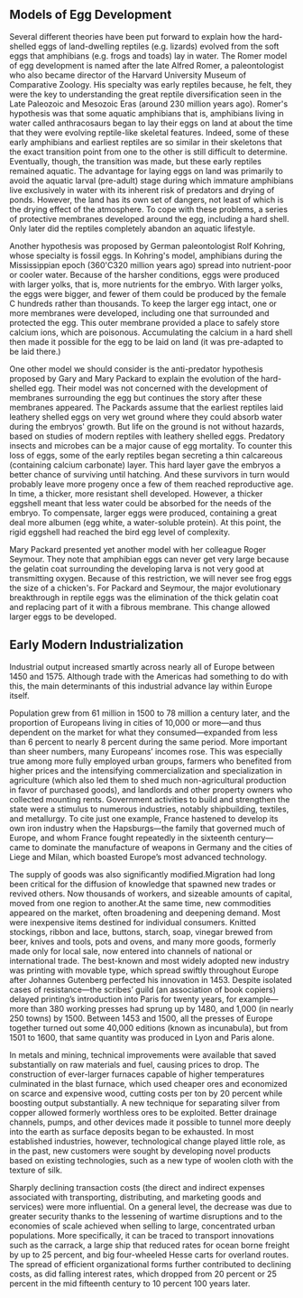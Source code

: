 ## Models of Egg Development

Several different theories have been put forward to explain how the hard-shelled eggs of land-dwelling reptiles (e.g. lizards) evolved from the soft eggs that amphibians (e.g. frogs and toads) lay in water. The Romer model of egg development is named after the late Alfred Romer, a paleontologist who also became director of the Harvard University Museum of Comparative Zoology. His specialty was early reptiles because, he felt, they were the key to understanding the great reptile diversification seen in the Late Paleozoic and Mesozoic Eras (around 230 million years ago). Romer's hypothesis was that some aquatic amphibians that is, amphibians living in water called anthracosaurs began to lay their eggs on land at about the time that they were evolving reptile-like skeletal features. Indeed, some of these early amphibians and earliest reptiles are so similar in their skeletons that the exact transition point from one to the other is still difficult to determine. Eventually, though, the transition was made, but these early reptiles remained aquatic. The advantage for laying eggs on land was primarily to avoid the aquatic larval (pre-adult) stage during which immature amphibians live exclusively in water with its inherent risk of predators and drying of ponds. However, the land has its own set of dangers, not least of which is the drying effect of the atmosphere. To cope with these problems, a series of protective membranes developed around the egg, including a hard shell. Only later did the reptiles completely abandon an aquatic lifestyle.

Another hypothesis was proposed by German paleontologist Rolf Kohring, whose specialty is fossil eggs. In Kohring's model, amphibians during the Mississippian epoch (360'C320 million years ago) spread into nutrient-poor or cooler water. Because of the harsher conditions, eggs were produced with larger yolks, that is, more nutrients for the embryo. With larger yolks, the eggs were bigger, and fewer of them could be produced by the female C hundreds rather than thousands. To keep the larger egg intact, one or more membranes were developed, including one that surrounded and protected the egg. This outer membrane provided a place to safely store calcium ions, which are poisonous. Accumulating the calcium in a hard shell then made it possible for the egg to be laid on land (it was pre-adapted to be laid there.)

One other model we should consider is the anti-predator hypothesis proposed by Gary and Mary Packard to explain the evolution of the hard-shelled egg. Their model was not concerned with the development of membranes surrounding the egg but continues the story after these membranes appeared. The Packards assume that the earliest reptiles laid leathery shelled eggs on very wet ground where they could absorb water during the embryos' growth. But life on the ground is not without hazards, based on studies of modern reptiles with leathery shelled eggs. Predatory insects and microbes can be a major cause of egg mortality. To counter this loss of eggs, some of the early reptiles began secreting a thin calcareous (containing calcium carbonate) layer. This hard layer gave the embryos a better chance of surviving until hatching. And these survivors in turn would probably leave more progeny once a few of them reached reproductive age. In time, a thicker, more resistant shell developed. However, a thicker eggshell meant that less water could be absorbed for the needs of the embryo. To compensate, larger eggs were produced, containing a great deal more albumen (egg white, a water-soluble protein). At this point, the rigid eggshell had reached the bird egg level of complexity.

Mary Packard presented yet another model with her colleague Roger Seymour. They note that amphibian eggs can never get very large because the gelatin coat surrounding the developing larva is not very good at transmitting oxygen. Because of this restriction, we will never see frog eggs the size of a chicken's. For Packard and Seymour, the major evolutionary breakthrough in reptile eggs was the elimination of the thick gelatin coat and replacing part of it with a fibrous membrane. This change allowed larger eggs to be developed.

## Early Modern Industrialization

Industrial output increased smartly across nearly all of Europe between 1450 and 1575. Although trade with the Americas had something to do with this, the main determinants of this industrial advance lay within Europe itself.

Population grew from 61 million in 1500 to 78 million a century later, and the proportion of Europeans living in cities of 10,000 or more—and thus dependent on the market for what they consumed—expanded from less than 6 percent to nearly 8 percent during the same period. More important than sheer numbers, many Europeans’ incomes rose. This was especially true among more fully employed urban groups, farmers who benefited from higher prices and the intensifying commercialization and specialization in agriculture (which also led them to shed much non-agricultural production in favor of purchased goods), and landlords and other property owners who collected mounting rents. Government activities to build and strengthen the state were a stimulus to numerous industries, notably shipbuilding, textiles, and metallurgy. To cite just one example, France hastened to develop its own iron industry when the Hapsburgs—the family that governed much of Europe, and whom France fought repeatedly in the sixteenth century—came to dominate the manufacture of weapons in Germany and the cities of Liege and Milan, which boasted Europe’s most advanced technology.

The supply of goods was also significantly modified.Migration had long been critical for the diffusion of knowledge that spawned new trades or revived others. Now thousands of workers, and sizeable amounts of capital, moved from one region to another.At the same time, new commodities appeared on the market, often broadening and deepening demand. Most were inexpensive items destined for individual consumers. Knitted stockings, ribbon and lace, buttons, starch, soap, vinegar brewed from beer, knives and tools, pots and ovens, and many more goods, formerly made only for local sale, now entered into channels of national or international trade. The best-known and most widely adopted new industry was printing with movable type, which spread swiftly throughout Europe after Johannes Gutenberg perfected his innovation in 1453. Despite isolated cases of resistance—the scribes’ guild (an association of book copiers) delayed printing’s introduction into Paris for twenty years, for example—more than 380 working presses had sprung up by 1480, and 1,000 (in nearly 250 towns) by 1500. Between 1453 and 1500, all the presses of Europe together turned out some 40,000 editions (known as incunabula), but from 1501 to 1600, that same quantity was produced in Lyon and Paris alone.

In metals and mining, technical improvements were available that saved substantially on raw materials and fuel, causing prices to drop. The construction of ever-larger furnaces capable of higher temperatures culminated in the blast furnace, which used cheaper ores and economized on scarce and expensive wood, cutting costs per ton by 20 percent while boosting output substantially. A new technique for separating silver from copper allowed formerly worthless ores to be exploited. Better drainage channels, pumps, and other devices made it possible to tunnel more deeply into the earth as surface deposits began to be exhausted. In most established industries, however, technological change played little role, as in the past, new customers were sought by developing novel products based on existing technologies, such as a new type of woolen cloth with the texture of silk.

Sharply declining transaction costs (the direct and indirect expenses associated with transporting, distributing, and marketing goods and services) were more influential. On a general level, the decrease was due to greater security thanks to the lessening of wartime disruptions and to the economies of scale achieved when selling to large, concentrated urban populations. More specifically, it can be traced to transport innovations such as the carrack, a large ship that reduced rates for ocean borne freight by up to 25 percent, and big four-wheeled Hesse carts for overland routes. The spread of efficient organizational forms further contributed to declining costs, as did falling interest rates, which dropped from 20 percent or 25 percent in the mid fifteenth century to 10 percent 100 years later.